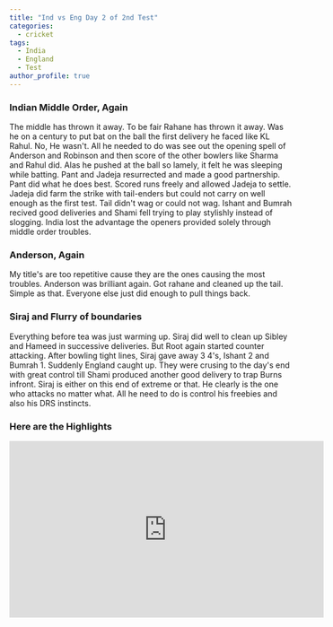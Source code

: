 ```yaml
---
title: "Ind vs Eng Day 2 of 2nd Test"
categories:
  - cricket
tags:
  - India
  - England
  - Test
author_profile: true
---
```

### Indian Middle Order, Again
The middle has thrown it away. To be fair Rahane has thrown it away. Was he on a century to put bat on the ball the first delivery he faced like KL Rahul. No, He wasn't. All he needed to do was see out the opening spell of Anderson and Robinson and then score of the other bowlers like Sharma and Rahul did. Alas he pushed at the ball so lamely, it felt he was sleeping while batting. Pant and Jadeja resurrected and made a good partnership. Pant did what he does best. Scored runs freely and allowed Jadeja to settle. Jadeja did farm the strike with tail-enders but could not carry on well enough as the first test. Tail didn't wag or could not wag. Ishant and Bumrah recived good deliveries and Shami fell trying to play stylishly instead of slogging. India lost the advantage the openers provided solely through middle order troubles.

### Anderson, Again
My title's are too repetitive cause they are the ones causing the most troubles. Anderson was brilliant again. Got rahane and cleaned up the tail. Simple as that. Everyone else just did enough to pull things back.

### Siraj and Flurry of boundaries
Everything before tea was just warming up. Siraj did well to clean up Sibley and Hameed in successive deliveries. But Root again started counter attacking. After bowling tight lines, Siraj gave away 3 4's, Ishant 2 and Bumrah 1. Suddenly England caught up. They were crusing to the day's end with great control till Shami produced another good delivery to trap Burns infront. Siraj is either on this end of extreme or that. He clearly is the one who attacks no matter what. All he need to do is control his freebies and also his DRS instincts.
### Here are the Highlights
<iframe width="560" height="315" src="https://www.youtube.com/embed/5rlDfK9l-8Y" title="YouTube video player" frameborder="0" allow="accelerometer; autoplay; clipboard-write; encrypted-media; gyroscope; picture-in-picture" allowfullscreen></iframe>